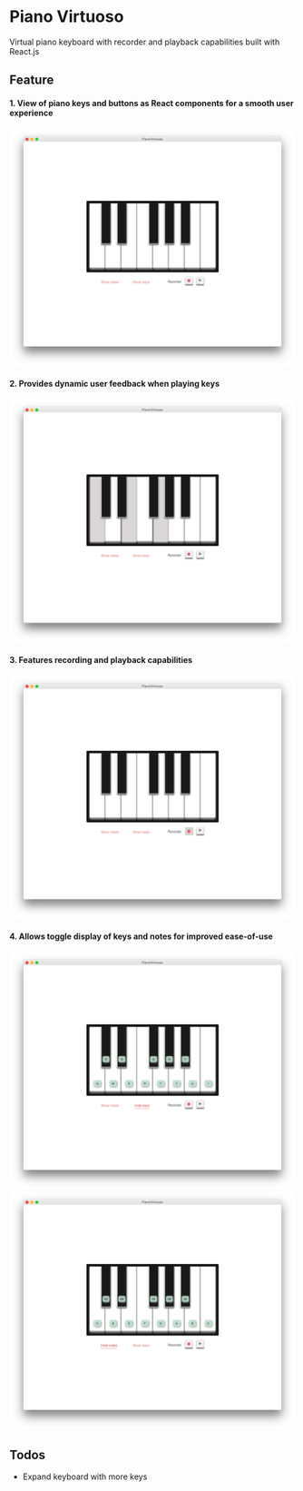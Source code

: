 # Piano Virtuoso

Virtual piano keyboard with recorder and playback capabilities built with React.js

## Feature

#### 1. View of piano keys and buttons as React components for a smooth user experience
![base-view]

#### 2. Provides dynamic user feedback when playing keys
![playing]

#### 3. Features recording and playback capabilities
![recording]

#### 4. Allows toggle display of keys and notes for improved ease-of-use
![keys-display]
![notes-display]

[base-view]: ./screenshots/base-view.png
[playing]: ./screenshots/playing.png
[recording]: ./screenshots/recording.png
[keys-display]: ./screenshots/keys-display.png
[notes-display]: ./screenshots/notes-display.png

## Todos
* Expand keyboard with more keys

